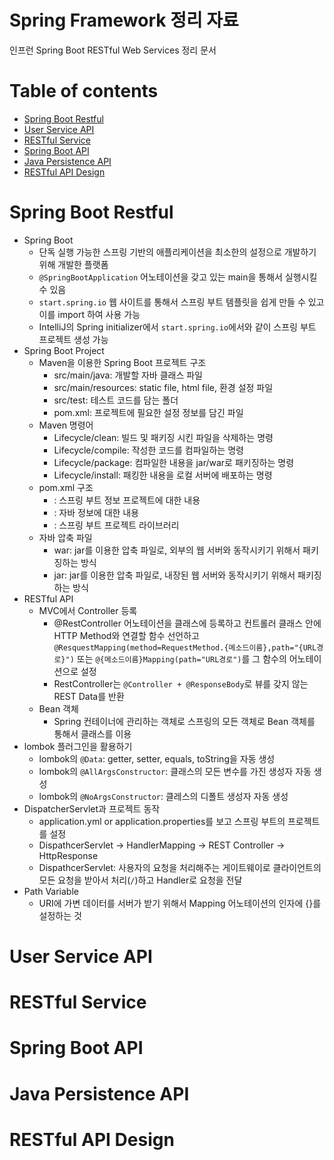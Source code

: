 # Spring Framework 정리 자료
인프런 Spring Boot RESTful Web Services 정리 문서

Table of contents
=================
<!--ts-->
   * [Spring Boot Restful](#Spring-Boot-Restful)
   * [User Service API](#User-Service-API)
   * [RESTful Service](#RESTful-Service)
   * [Spring Boot API](#Spring-Boot-API)
   * [Java Persistence API](#Java-Persistence-API)
   * [RESTful API Design](#RESTful-API-Design)
<!--te-->

Spring Boot Restful
=======
* Spring Boot
  * 단독 실행 가능한 스프링 기반의 애플리케이션을 최소한의 설정으로 개발하기 위해 개발한 플랫폼
  * `@SpringBootApplication` 어노테이션을 갖고 있는 main을 통해서 실행시킬 수 있음
  * `start.spring.io` 웹 사이트를 통해서 스프링 부트 템플릿을 쉽게 만들 수 있고 이를 import 하여 사용 가능
  * IntelliJ의 Spring initializer에서 `start.spring.io`에서와 같이 스프링 부트 프로젝트 생성 가능
* Spring Boot Project
  * Maven을 이용한 Spring Boot 프로젝트 구조
    * src/main/java: 개발할 자바 클래스 파일
    * src/main/resources: static file, html file, 환경 설정 파일
    * src/test: 테스트 코드를 담는 폴더
    * pom.xml: 프로젝트에 필요한 설정 정보를 담긴 파일
  * Maven 명령어
    * Lifecycle/clean: 빌드 및 패키징 시킨 파일을 삭제하는 명령
    * Lifecycle/compile: 작성한 코드를 컴파일하는 명령
    * Lifecycle/package: 컴파일한 내용을 jar/war로 패키징하는 명령
    * Lifecycle/install: 패킹한 내용을 로컬 서버에 배포하는 명령
  * pom.xml 구조
    * <parent>: 스프링 부트 정보 프로젝트에 대한 내용
    * <properties>: 자바 정보에 대한 내용
    * <dependencies>: 스프링 부트 프로젝트 라이브러리 
  * 자바 압축 파일
    * war: jar를 이용한 압축 파일로, 외부의 웹 서버와 동작시키기 위해서 패키징하는 방식
    * jar: jar를 이용한 압축 파일로, 내장된 웹 서버와 동작시키기 위해서 패키징하는 방식
* RESTful API
  * MVC에서 Controller 등록
    * @RestController 어노테이션을 클래스에 등록하고 컨트롤러 클래스 안에 HTTP Method와 연결할 함수 선언하고 `@ResquestMapping(method=RequestMethod.{메소드이름},path="{URL경로}")` 또는 `@{메소드이름}Mapping(path="URL경로")`를 그 함수의 어노테이션으로  설정
    * RestController는 `@Controller + @ResponseBody`로 뷰를 갖지 않는 REST Data를 반환
  * Bean 객체
    * Spring 컨테이너에 관리하는 객체로 스프링의 모든 객체로 Bean 객체를 통해서 클래스를 이용
* lombok 플러그인을 활용하기
  * lombok의 `@Data`: getter, setter, equals, toString을 자동 생성
  * lombok의 `@AllArgsConstructor`: 클래스의 모든 변수를 가진 생성자 자동 생성
  * lombok의 `@NoArgsConstructor`: 클레스의 디폴트 생성자 자동 생성
* DispatcherServlet과 프로젝트 동작
  * application.yml or application.properties를 보고 스프링 부트의 프로젝트를 설정
  * DispathcerServlet -> HandlerMapping -> REST Controller -> HttpResponse
  * DispathcerServlet: 사용자의 요청을 처리해주는 게이트웨이로 클라이언트의 모든 요청을 받아서 처리(`/`)하고 Handler로 요청을 전달
* Path Variable
  * URI에 가변 데이터를 서버가 받기 위해서 Mapping 어노테이션의 인자에 {}를 설정하는 것

User Service API
=======

RESTful Service
=======

Spring Boot API
=======

Java Persistence API
=======

RESTful API Design
=======